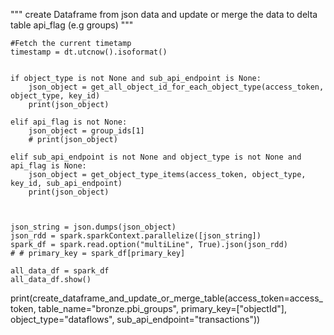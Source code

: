  """
    create Dataframe from json data and update or merge the data to delta table
    api_flag (e.g groups)
    """

    #Fetch the current timetamp
    timestamp = dt.utcnow().isoformat()
    

    if object_type is not None and sub_api_endpoint is None:
        json_object = get_all_object_id_for_each_object_type(access_token, object_type, key_id)
        print(json_object)
    
    elif api_flag is not None:
        json_object = group_ids[1]
        # print(json_object)
        
    elif sub_api_endpoint is not None and object_type is not None and api_flag is None:
        json_object = get_object_type_items(access_token, object_type, key_id, sub_api_endpoint)
        print(json_object)
        
        
    
    json_string = json.dumps(json_object)
    json_rdd = spark.sparkContext.parallelize([json_string])
    spark_df = spark.read.option("multiLine", True).json(json_rdd)
    # # primary_key = spark_df[primary_key]

    all_data_df = spark_df
    all_data_df.show()
        

print(create_dataframe_and_update_or_merge_table(access_token=access_token, table_name="bronze.pbi_groups", primary_key=["objectId"], object_type="dataflows", sub_api_endpoint="transactions"))
